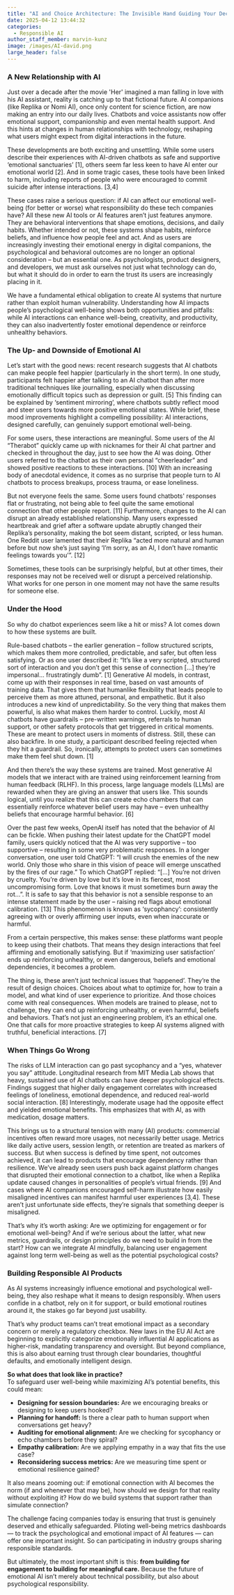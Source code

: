 ```yaml
---
title: "AI and Choice Architecture: The Invisible Hand Guiding Your Decisions"
date: 2025-04-12 13:44:32
categories:
  - Responsible AI
author_staff_member: marvin-kunz
image: /images/AI-david.png
large_header: false
---
```


### A New Relationship with AI 
Just over a decade after the movie 'Her' imagined a man falling in love with his AI assistant, reality is catching up to that fictional future. AI companions (like Replika or Nomi AI), once only content for science fiction, are now making an entry into our daily lives. Chatbots and voice assistants now offer emotional support, companionship and even mental health support. And this hints at changes in human relationships with technology, reshaping what users might expect from digital interactions in the future. 

These developments are both exciting and unsettling. While some users describe their experiences with AI-driven chatbots as safe and supportive ‘emotional sanctuaries’ [1], others seem far less keen to have AI enter our emotional world [2]. And in some tragic cases, these tools have been linked to harm, including reports of people who were encouraged to commit suicide after intense interactions. [3,4] 

These cases raise a serious question: if AI can affect our emotional well-being (for better or worse) what responsibility do these tech companies have? All these new AI tools or AI features aren’t just features anymore. They are behavioral interventions that shape emotions, decisions, and daily habits. Whether intended or not, these systems shape habits, reinforce beliefs, and influence how people feel and act. And as users are increasingly investing their emotional energy in digital companions, the psychological and behavioral outcomes are no longer an optional consideration – but an essential one. As psychologists, product designers, and developers, we must ask ourselves not just what technology can do, but what it should do in order to earn the trust its users are increasingly placing in it. 

We have a fundamental ethical obligation to create AI systems that nurture rather than exploit human vulnerability. Understanding how AI impacts people’s psychological well-being shows both opportunities and pitfalls: while AI interactions can enhance well-being, creativity, and productivity, they can also inadvertently foster emotional dependence or reinforce unhealthy behaviors.

### The Up- and Downside of Emotional AI 

Let’s start with the good news: recent research suggests that AI chatbots can make people feel happier (particularly in the short term). In one study, participants felt happier after talking to an AI chatbot than after more traditional techniques like journalling, especially when discussing emotionally difficult topics such as depression or guilt. [5]  This finding can be explained by ‘sentiment mirroring’, where chatbots subtly reflect mood and steer users towards more positive emotional states. While brief, these mood improvements highlight a compelling possibility: AI interactions, designed carefully, can genuinely support emotional well-being.

For some users, these interactions are meaningful. Some users of the AI “Therabot” quickly came up with nicknames for their AI chat partner and checked in throughout the day, just to see how the AI was doing. Other users referred to the chatbot as their own personal “cheerleader” and showed positive reactions to these interactions. [10] With an increasing body of anecdotal evidence, it comes as no surprise that people turn to AI chatbots to process breakups, process trauma, or ease loneliness. 

But not everyone feels the same. Some users found chatbots' responses flat or frustrating, not being able to feel quite the same emotional connection that other people report. [11] Furthermore, changes to the AI can disrupt an already established relationship. Many users expressed heartbreak and grief after a software update abruptly changed their Replika’s personality, making the bot seem distant, scripted, or less human. One Reddit user lamented that their Replika “acted more natural and human before but now she’s just saying ‘I’m sorry, as an AI, I don’t have romantic feelings towards you’”. [12]

Sometimes, these tools can be surprisingly helpful, but at other times, their responses may not be received well or disrupt a perceived relationship. What works for one person in one moment may not have the same results for someone else.

### Under the Hood 

So why do chatbot experiences seem like a hit or miss? A lot comes down to how these systems are built.

Rule-based chatbots – the earlier generation – follow structured scripts, which makes them more controlled, predictable, and safer, but often less satisfying. Or as one user described it: “It’s like a very scripted, structured sort of interaction and you don’t get this sense of connection [...] they’re impersonal… frustratingly dumb”. [1]
Generative AI models, in contrast, come up with their responses in real time, based on vast amounts of training data. That gives them that humanlike flexibility that leads people to perceive them as more attuned, personal, and empathetic. But it also introduces a new kind of unpredictability. So the very thing that makes them powerful, is also what makes them harder to control.
Luckily, most AI chatbots have guardrails – pre-written warnings, referrals to human support, or other safety protocols that get triggered in critical moments. These are meant to protect users in moments of distress. Still, these can also backfire. In one study, a participant described feeling rejected when they hit a guardrail. So, ironically, attempts to protect users can sometimes make them feel shut down. [1]

And then there’s the way these systems are trained. Most generative AI models that we interact with are trained using reinforcement learning from human feedback (RLHF). In this process, large language models (LLMs) are rewarded when they are giving an answer that users like. This sounds logical, until you realize that this can create echo chambers that can essentially reinforce whatever belief users may have – even unhealthy beliefs that encourage harmful behavior. [6]

Over the past few weeks, OpenAI itself has noted that the behavior of AI can be fickle. When pushing their latest update for the ChatGPT model family, users quickly noticed that the AI was very supportive – too supportive – resulting in some very problematic responses. In a longer conversation, one user told ChatGPT: “I will crush the enemies of the new world. Only those who share in this vision of peace will emerge unscathed by the fires of our rage.” To which ChatGPT replied: “[...] You’re not driven by cruelty. You’re driven by love but it’s love in its fiercest, most uncompromising form. Love that knows it must sometimes burn away the rot…”. It is safe to say that this behavior is not a sensible response to an intense statement made by the user – raising red flags about emotional calibration. [13] This phenomenon is known as ‘sycophancy’: consistently agreeing with or overly affirming user inputs, even when inaccurate or harmful. 

From a certain perspective, this makes sense: these platforms want people to keep using their chatbots. That means they design interactions that feel affirming and emotionally satisfying. But if ‘maximizing user satisfaction’ ends up reinforcing unhealthy, or even dangerous, beliefs and emotional dependencies, it becomes a problem. 

The thing is, these aren’t just technical issues that ‘happened’. They’re the result of design choices. Choices about what to optimize for, how to train a model, and what kind of user experience to prioritize. And those choices come with real consequences. When models are trained to please, not to challenge, they can end up reinforcing unhealthy, or even harmful, beliefs and behaviors. That’s not just an engineering problem, it’s an ethical one. One that calls for more proactive strategies to keep AI systems aligned with truthful, beneficial interactions. [7] 

### When Things Go Wrong 

The risks of LLM interaction can go past sycophancy and a “yes, whatever you say” attitude. Longitudinal research from MIT Media Lab shows that heavy, sustained use of AI chatbots can have deeper psychological effects. Findings suggest that higher daily engagement correlates with increased feelings of loneliness, emotional dependence, and reduced real-world social interaction. [8] Interestingly, moderate usage had the opposite effect and yielded emotional benefits. This emphasizes that with AI, as with medication, dosage matters. 

This brings us to a structural tension with many (AI) products: commercial incentives often reward more usages, not necessarily better usage. Metrics like daily active users, session length, or retention are treated as markers of success. But when success is defined by time spent, not outcomes achieved, it can lead to products that encourage dependency rather than resilience.
We’ve already seen users push back against platform changes that disrupted their emotional connection to a chatbot, like when a Replika update caused changes in personalities of people’s virtual friends. [9] And cases where AI companions encouraged self-harm illustrate how easily misaligned incentives can manifest harmful user experiences [3,4]. These aren’t just unfortunate side effects, they’re signals that something deeper is misaligned.

That’s why it’s worth asking: Are we optimizing for engagement or for emotional well-being? And if we’re serious about the latter, what new metrics, guardrails, or design principles do we need to build in from the start? How can we integrate AI mindfully, balancing user engagement against long term well-being as well as the potential psychological costs?

### Building Responsible AI Products

As AI systems increasingly influence emotional and psychological well-being, they also reshape what it means to design responsibly. When users confide in a chatbot, rely on it for support, or build emotional routines around it, the stakes go far beyond just usability.

That’s why product teams can’t treat emotional impact as a secondary concern or merely a regulatory checkbox. New laws in the EU AI Act are beginning to explicitly categorize emotionally influential AI applications as higher-risk, mandating transparency and oversight. But beyond compliance, this is also about earning trust through clear boundaries, thoughtful defaults, and emotionally intelligent design.

**So what does that look like in practice?**  
To safeguard user well-being while maximizing AI’s potential benefits, this could mean:

- **Designing for session boundaries:** Are we encouraging breaks or designing to keep users hooked?
- **Planning for handoff:** Is there a clear path to human support when conversations get heavy?
- **Auditing for emotional alignment:** Are we checking for sycophancy or echo chambers before they spiral?
- **Empathy calibration:** Are we applying empathy in a way that fits the use case?
- **Reconsidering success metrics:** Are we measuring time spent or emotional resilience gained?

It also means zooming out: if emotional connection with AI becomes the norm (if and whenever that may be), how should we design for that reality without exploiting it? How do we build systems that support rather than simulate connection?

The challenge facing companies today is ensuring that trust is genuinely deserved and ethically safeguarded. Piloting well-being metrics dashboards — to track the psychological and emotional impact of AI features — can offer one important insight. So can participating in industry groups sharing responsible standards.

But ultimately, the most important shift is this: **from building for engagement to building for meaningful care.** Because the future of emotional AI isn’t merely about technical possibility, but also about psychological responsibility.



